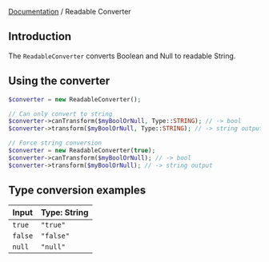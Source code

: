 [Documentation](../../README.md) / Readable Converter

## Introduction

The `ReadableConverter` converts Boolean and Null to readable String.

## Using the converter

```php
$converter = new ReadableConverter();

// Can only convert to string
$converter->canTransform($myBoolOrNull, Type::STRING); // -> bool
$converter->transform($myBoolOrNull, Type::STRING); // -> string output

// Force string conversion
$converter = new ReadableConverter(true);
$converter->canTransform($myBoolOrNull); // -> bool
$converter->transform($myBoolOrNull); // -> string output
```

## Type conversion examples

| Input | Type: String |
|-|-|
| `true` | `"true"` |
| `false` | `"false"` |
| `null` | `"null"` |
